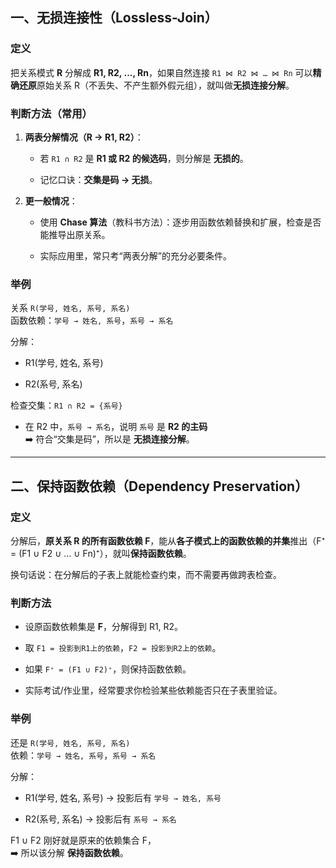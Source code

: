 ## 一、无损连接性（Lossless-Join）

### 定义

把关系模式 **R** 分解成 **R1, R2, …, Rn**，如果自然连接 `R1 ⋈ R2 ⋈ … ⋈ Rn` 可以**精确还原**原始关系 R（不丢失、不产生额外假元组），就叫做**无损连接分解**。

### 判断方法（常用）

1. **两表分解情况（R → R1, R2）**：
    
    - 若 `R1 ∩ R2` 是 **R1 或 R2 的候选码**，则分解是 **无损的**。
        
    - 记忆口诀：**交集是码 → 无损**。
        
2. **更一般情况**：
    
    - 使用 **Chase 算法**（教科书方法）：逐步用函数依赖替换和扩展，检查是否能推导出原关系。
        
    - 实际应用里，常只考“两表分解”的充分必要条件。
        

### 举例

关系 `R(学号, 姓名, 系号, 系名)`  
函数依赖：`学号 → 姓名, 系号`，`系号 → 系名`

分解：

- R1(学号, 姓名, 系号)
    
- R2(系号, 系名)
    

检查交集：`R1 ∩ R2 = {系号}`

- 在 R2 中，`系号 → 系名`，说明 `系号` 是 **R2 的主码**  
    ➡️ 符合“交集是码”，所以是 **无损连接分解**。
    

---

## 二、保持函数依赖（Dependency Preservation）

### 定义

分解后，**原关系 R 的所有函数依赖 F**，能从**各子模式上的函数依赖的并集**推出（F⁺ = (F1 ∪ F2 ∪ … ∪ Fn)⁺），就叫**保持函数依赖**。

换句话说：在分解后的子表上就能检查约束，而不需要再做跨表检查。

### 判断方法

- 设原函数依赖集是 **F**，分解得到 R1, R2。
    
- 取 `F1 = 投影到R1上的依赖`，`F2 = 投影到R2上的依赖`。
    
- 如果 `F⁺ = (F1 ∪ F2)⁺`，则保持函数依赖。
    
- 实际考试/作业里，经常要求你检验某些依赖能否只在子表里验证。
    

### 举例

还是 `R(学号, 姓名, 系号, 系名)`  
依赖：`学号 → 姓名, 系号`，`系号 → 系名`

分解：

- R1(学号, 姓名, 系号) → 投影后有 `学号 → 姓名, 系号`
    
- R2(系号, 系名) → 投影后有 `系号 → 系名`
    

F1 ∪ F2 刚好就是原来的依赖集合 F，  
➡️ 所以该分解 **保持函数依赖**。